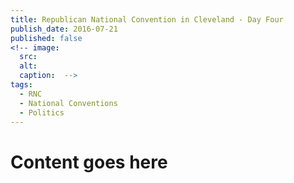 ```yaml
---
title: Republican National Convention in Cleveland - Day Four
publish_date: 2016-07-21
published: false
<!-- image:
  src: 
  alt: 
  caption:  -->
tags:
  - RNC
  - National Conventions
  - Politics
---
```

# Content goes here